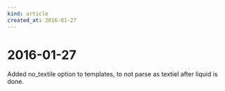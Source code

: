 ```yaml
---
kind: article
created_at: 2016-01-27
---
```


# 2016-01-27
Added no_textile option to templates, to not parse as textiel after liquid is done.

